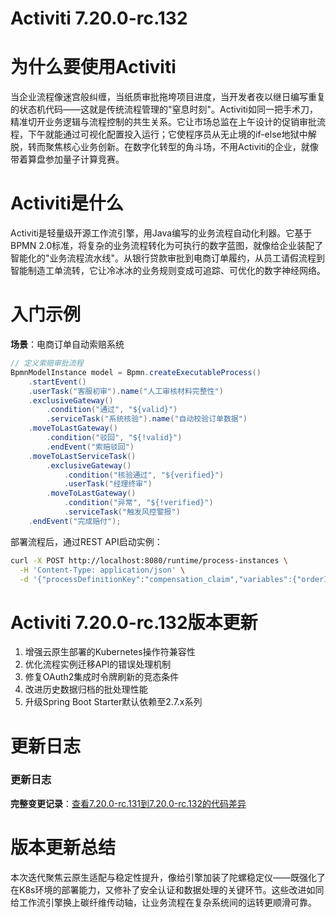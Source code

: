 # Activiti 7.20.0-rc.132
# 为什么要使用Activiti  
当企业流程像迷宫般纠缠，当纸质审批拖垮项目进度，当开发者夜以继日编写重复的状态机代码——这就是传统流程管理的"窒息时刻"。Activiti如同一把手术刀，精准切开业务逻辑与流程控制的共生关系。它让市场总监在上午设计的促销审批流程，下午就能通过可视化配置投入运行；它使程序员从无止境的if-else地狱中解脱，转而聚焦核心业务创新。在数字化转型的角斗场，不用Activiti的企业，就像带着算盘参加量子计算竞赛。

# Activiti是什么  
Activiti是轻量级开源工作流引擎，用Java编写的业务流程自动化利器。它基于BPMN 2.0标准，将复杂的业务流程转化为可执行的数字蓝图，就像给企业装配了智能化的"业务流程流水线"。从银行贷款审批到电商订单履约，从员工请假流程到智能制造工单流转，它让冷冰冰的业务规则变成可追踪、可优化的数字神经网络。

# 入门示例  
**场景**：电商订单自动索赔系统  
```java
// 定义索赔审批流程
BpmnModelInstance model = Bpmn.createExecutableProcess()
    .startEvent()
    .userTask("客服初审").name("人工审核材料完整性")
    .exclusiveGateway()
        .condition("通过", "${valid}")
        .serviceTask("系统核验").name("自动校验订单数据")
    .moveToLastGateway()
        .condition("驳回", "${!valid}")
        .endEvent("索赔驳回")
    .moveToLastServiceTask()
        .exclusiveGateway()
            .condition("核验通过", "${verified}")
            .userTask("经理终审")
        .moveToLastGateway()
            .condition("异常", "${!verified}")
            .serviceTask("触发风控警报")
    .endEvent("完成赔付");
```
部署流程后，通过REST API启动实例：
```bash
curl -X POST http://localhost:8080/runtime/process-instances \
  -H 'Content-Type: application/json' \
  -d '{"processDefinitionKey":"compensation_claim","variables":{"orderId":"2023123456"}}'
```

# Activiti 7.20.0-rc.132版本更新  
1. 增强云原生部署的Kubernetes操作符兼容性  
2. 优化流程实例迁移API的错误处理机制  
3. 修复OAuth2集成时令牌刷新的竞态条件  
4. 改进历史数据归档的批处理性能  
5. 升级Spring Boot Starter默认依赖至2.7.x系列  

# 更新日志  
### 更新日志  
**完整变更记录**：[查看7.20.0-rc.131到7.20.0-rc.132的代码差异](https://github.com/Activiti/Activiti/compare/7.20.0-rc.131...7.20.0-rc.132)

# 版本更新总结  
本次迭代聚焦云原生适配与稳定性提升，像给引擎加装了陀螺稳定仪——既强化了在K8s环境的部署能力，又修补了安全认证和数据处理的关键环节。这些改进如同给工作流引擎换上碳纤维传动轴，让业务流程在复杂系统间的运转更顺滑可靠。